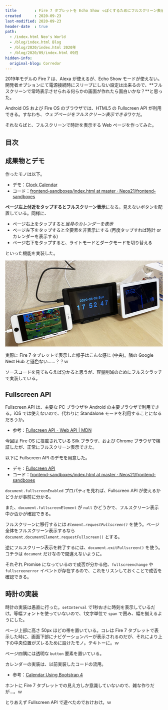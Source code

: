 ```yaml
---
title        : Fire 7 タブレットを Echo Show っぽくするためにフルスクリーン表示する時計アプリを作った
created      : 2020-09-23
last-modified: 2020-09-23
header-date  : true
path:
  - /index.html Neo's World
  - /blog/index.html Blog
  - /blog/2020/index.html 2020年
  - /blog/2020/09/index.html 09月
hidden-info:
  original-blog: Corredor
---
```


2019年モデルの Fire 7 は、Alexa が使えるが、Echo Show モードが使えない。開発者オプションにて電源接続時にスリープにしない設定は出来るので、**フルスクリーンで常時表示させられる何らかの画面が作れたら面白いかな？**と思った。

Android OS および Fire OS のブラウザでは、HTML5 の Fullscreen API が利用できる。すなわち、*ウェブページをフルスクリーン表示できる*ワケだ。

それならばと、フルスクリーンで時計を表示する Web ページを作ってみた。

## 目次

## 成果物とデモ

作ったモノは以下。

- デモ：[Clock Calendar](https://neos21.github.io/frontend-sandboxes/clock-calendar/index.html)
- コード：[frontend-sandboxes/index.html at master · Neos21/frontend-sandboxes](https://github.com/neos21/frontend-sandboxes/blob/master/clock-calendar/index.html)

**ページ左上付近をタップするとフルスクリーン表示**になる。見えないボタンを配置している。同様に、

- ページ右上をタップすると*当月のカレンダーを表示*
- ページ左下をタップすると全要素を非表示にする (再度タップすれば時計 or カレンダーを表示する)
- ページ右下をタップすると、ライトモードとダークモードを切り替える

といった機能を実装した。

![実際の卓上](/blog/2020/08/18-02-05.jpg)

実際に Fire 7 タブレットで表示した様子はこんな感じ (中央)。隣の Google Nest Hub と遜色ない……？？ｗ

ソースコードを見てもらえば分かると思うが、容量削減のためにフルスクラッチで実装している。

## Fullscreen API

Fullscreen API は、主要な PC ブラウザや Android の主要ブラウザで利用できる。iOS では使えないので、代わりに Standalone モードを利用することになるだろうか。

- 参考：[Fullscreen API - Web API | MDN](https://developer.mozilla.org/ja/docs/Web/API/Fullscreen_API)

今回は Fire OS に搭載されている Silk ブラウザ、および Chrome ブラウザで検証したが、正常にフルスクリーン表示できた。

以下に Fullscreen API のデモを用意した。

- デモ：[Fullscreen API](https://neos21.github.io/frontend-sandboxes/fullscreen-api/index.html)
- コード：[frontend-sandboxes/index.html at master · Neos21/frontend-sandboxes](https://github.com/neos21/frontend-sandboxes/blob/master/fullscreen-api/index.html)

`document.fullscreenEnabled` プロパティを見れば、Fullscreen API が使えるかどうかが事前に分かる。

また、`document.fullscreenElement` が `null` かどうかで、フルスクリーン表示中か否かが確認できる。

フルスクリーンに移行するには *`Element.requestFullscreen()`* を使う。ページ全体をフルスクリーン表示するなら `document.documentElement.requestFullscreen()` とする。

逆にフルスクリーン表示を終了するには、`document.exitFullscreen()` を使う。コチラは `document` だけなので間違えないように。

それぞれ Promise になっているので成否が分かる他、`fullscreenchange` や `fullscreenerror` イベントが存在するので、これをリスンしておくことで成否を確認できる。

## 時計の実装

時計の実装は愚直に行った。`setInterval` で1秒おきに時刻を表示しているだけ。等幅フォントを使っていないので、1文字単位で `span` で囲み、幅を揃えるようにした。

ページ上部に高さ 50px ほどの帯を置いている。コレは Fire 7 タブレットで表示した時に、画面下部にナビゲーションバーが表示されるのだが、それにより上下の中央位置がズレるために設けたモノ。テキトーに。ｗ

ページ四隅には透明な `button` 要素を置いている。

カレンダーの実装は、以前実装したコードの流用。

- 参考：[Calendar Using Bootstrap 4](https://neos21.github.io/frontend-sandboxes/calendar-using-bootstrap4/index.html)

ホントに Fire 7 タブレットでの見え方しか意識していないので、雑な作りだが…。ｗ

とりあえず Fullscreen API で遊べたのでおけおけ。ｗ

